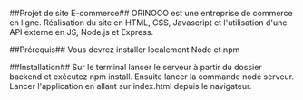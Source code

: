 ##Projet de site E-commerce##
ORINOCO est une entreprise de commerce en ligne.
Réalisation du site en HTML, CSS, Javascript et l'utilisation d'une API externe en JS, Node.js et Express.

##Prérequis##
Vous devrez installer localement Node et npm

##Installation##
Sur le terminal lancer le serveur à partir du dossier backend et exécutez npm install. Ensuite lancer la commande node serveur.
Lancer l'application en allant sur index.html depuis le navigateur.
